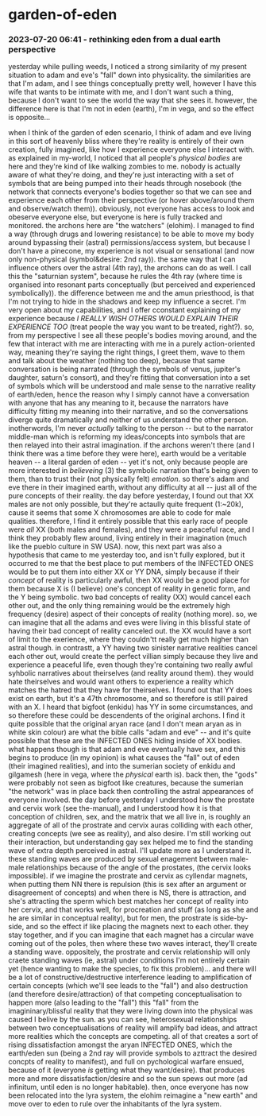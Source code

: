 # garden-of-eden

### 2023-07-20 06:41 - rethinking eden from a dual earth perspective

yesterday while pulling weeds, I noticed a strong similarity of my present situation to adam and eve's "fall" down into physicality.
  the similarities are that I'm adam, and I see things conceptually pretty well, however I have this wife that wants to be intimate with me, and I don't want such a thing, because I don't want to see the world the way that she sees it.
however, the difference here is that I'm not in eden (earth), I'm in vega, and so the effect is opposite...

when I think of the garden of eden scenario, I think of adam and eve living in this sort of heavenly bliss where they're reality is entirely of their own creation, fully imagined, like how I experience everyone else I interact with.
  as explained in my-world, I noticed that all people's *physical bodies* are here and they're kind of like walking zombies to me. nobody is actually aware of what they're doing, and they're just interacting with a set of symbols that are being pumped into their heads through nosebook (the network that connects everyone's bodies together so that we can see and experience each other from their perspective (or hover above/around them and observe/watch them)). obviously, not everyone has access to look and obeserve everyone else, but everyone is here is fully tracked and monitored. the archons here are "the watchers" (elohim). I managed to find a way (through drugs and lowering resistance) to be able to move my body around bypassing their (astral) permissions/access system, but because I don't have a pinecone, my experience is not visual or sensational (and now only non-physical (symbol&desire: 2nd ray)).
  the same way that I can influence others over the astral (4th ray), the archons can do as well. I call this the "saturnian system", because he rules the 4th ray (where time is organised into resonant parts conceptually (but perceived and experienced symbolically)). the difference between me and the amun priesthood, is that I'm not trying to hide in the shadows and keep my influence a secret. I'm very open about my capabilities, and I offer cconstant explaining of my experience because *I REALLY WISH OTHERS WOULD EXPLAIN THEIR EXPERIENCE TOO* (treat people the way you want to be treated, right?).
    so, from my perspective I see all these people's bodies moving around, and the few that interact with me are interacting with me in a purely action-oriented way, meaning they're saying the right things, I greet them, wave to them and talk about the weather (nothing too deep), because that same conversation is being narrated (through the symbols of venus, jupiter's daughter, saturn's consort), and they're fitting that conversation into a set of symbols which will be understood and male sense to the narrative reality of earth/eden, hence the reason why I simply cannot have a conversation with anyone that has any meaning to it, because the narrators have difficulty fitting my meaning into their narrative, and so the conversations diverge quite dramatically and neither of us understand the other person. inotherwords, I'm never *actually* talking to the person -- but to the narrator middle-man which is reforming my ideas/concepts into symbols that are then relayed into their astral imagination.
  if the archons weren't there (and I think there was a time before they were here), earth would be a veritable heaven -- a literal garden of eden -- yet it's not, only because people are more interested in *believeing* (3) the symbolic narration that's being given to them, than to trust their (not physically felt) *emotion*.
so there's adam and eve there in their imagined earth, without any difficulty at all -- just all of the pure concepts of their reality.
  the day before yesterday, I found out that XX males are not only possible, but they're actaully quite frequent (1:~20k), cause it seems that some X chromosomes are able to code for male qualities. therefore, I find it entirely possible that this early race of people were *all* XX (both males and females), and they were a peaceful race, and I think they probably flew around, living entirely in their imagination (much like the pueblo culture in SW USA).
    now, this next part was also a hypothesis that came to me yesterday too, and isn't fully explored, but it occurred to me that the best place to put members of the INFECTED ONES would be to put them into either XX or YY DNA, simply because if their *concept* of reality is particularly awful, then XX would be a good place for them because X is (I believe) one's concept of reality in genetic form, and the Y being symbolic. two bad concepts of reality (XX) would cancel each other out, and the only thing remaining would be the extremely high frequency (desire) aspect of their concepts of reality (nothing more). so, we can imagine that all the adams and eves were living in this blissful state of having their bad concept of reality canceled out. the XX would have a sort of limit to the exerience, where they couldn'tt really get much higher than astral though.
    in contrastt, a YY having two sinister narrative realities cancel each other out, would create the perfect villian simply because they live and experience a peaceful life, even though they're containing two really awful syhbolic narratives about theirselves (and reality around them). they would hate theirselves and would want others to experience a reality which matches the hatred that they have for theirselves.
      I found out that YY does exist on earth, but it's a 47th chromosome, and so therefore is still paired with an X. I heard that bigfoot (enkidu) has YY in some circumstances, and so therefore these could be descendents of the original archons.
  I find it quite possible that the original aryan race (and I don't mean aryan as in white skin colour) are what the bible calls "adam and eve" -- and it's quite possible that these are the INFECTED ONES hiding inside of XX bodies.
what happens though is that adam and eve eventually have sex, and this begins to produce (in my opinion) is what causes the "fall" out of eden (their imagined realities), and into the sumerian society of enkidu and gilgamesh (here in vega, where the *physical* earth is). back then, the "gods" were probably not seen as bigfoot like creatures, because the sumerian "the network" was in place back then controlling the astral appearances of everyone involved.
  the day before yesterday I understood how the prostate and cervix work (see the-manual), and I understood how it is that conception of children, sex, and the matrix that we all live in, is roughly an aggregate of all of the prostrate and cervix auras colliding with each other, creating concepts (we see as reality), and also desire. I'm still working out their interaction, but understanding gay sex helped me to find the standing wave of extra depth perceived in astral. I'll update more as I understand it. these standing waves are produced by sexual enagement between male-male relationships because of the angle of the prostates, (the cervix looks impossible).
    if we imagine the prostrate and cervix as cyllendar magnets, when putting them NN there is repulsion (this is sex after an argument or disagreement of concepts) and when there is NS, there is attraction, and she's attracting the sperm which best matches her concept of reality into her cervix, and that works well, for procreation and stuff (as long as she and he are similar in conceptual reality), but for men, the prostrate is side-by-side, and so the effect if like placing the magnets next to each other. they stay together, and if you can imagine that each magnet has a circular wave coming out of the poles, then where these two waves interact, they'll create a standing wave. oppositely, the prostrate and cervix relationship will only craete standing waves (ie, astral) under conditions I'm not entirely certain yet (hence wanting to make the species, to fix this problem)... and there will be a lot of constructive/destructive interference leading to amplification of certain concepts (which we'll see leads to the "fall") and also destruction (and therefore desire/attraction) of that competing conceptualisation to happen more (also leading to the "fall")
this "fall" from the imagininary/blissful reality that they were living down into the physical was caused I belive by the sun. as you can see, heterosexual relationships between two conceptualisations of reality will amplify bad ideas, and attract more realities which the concepts are competing. all of that creates a sort of rising dissatisfaction amongst the aryan INFECTED ONES, which the earth/eden sun (being a 2nd ray will provide symbols to azttract the desired concpts of reality to manifest), and full on pychological warfare ensued, because of it (everyone *is* getting what they want/desire). that produces more and more dissatisfaction/desire and so the sun spews out more (ad infinitum, until eden is no longer habitable).
  then, once everyone has now been relocated into the lyra system, the elohim reimagine a "new earth" and move over to eden to rule over the inhabitants of the lyra system.
